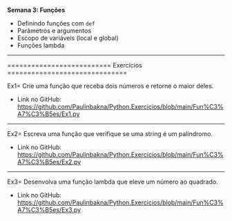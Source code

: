 **Semana 3: Funções**

- Definindo funções com `def`
- Parâmetros e argumentos
- Escopo de variáveis (local e global)
- Funções lambda

---

========================== Exercícios ==============================

Ex1= Crie uma função que receba dois números e retorne o maior deles.

- Link no GitHub: https://github.com/Paulinbakna/Python.Exercicios/blob/main/Fun%C3%A7%C3%B5es/Ex1.py

---

Ex2= Escreva uma função que verifique se uma string é um palíndromo.

- Link no GitHub: https://github.com/Paulinbakna/Python.Exercicios/blob/main/Fun%C3%A7%C3%B5es/Ex2.py

---

Ex3= Desenvolva uma função lambda que eleve um número ao quadrado.

- Link no GitHub: https://github.com/Paulinbakna/Python.Exercicios/blob/main/Fun%C3%A7%C3%B5es/Ex3.py